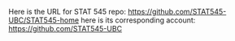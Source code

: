 Here is the URL for STAT 545 repo:
https://github.com/STAT545-UBC/STAT545-home
here is its corresponding account:
https://github.com/STAT545-UBC
